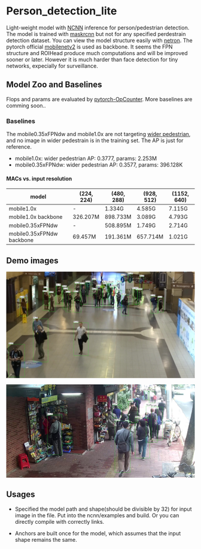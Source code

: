 # Person_detection_lite
Light-weight model with [NCNN](<https://github.com/Tencent/ncnn>) inference for person/pedestrian detection. The model is trained with [maskrcnn](<https://github.com/facebookresearch/maskrcnn-benchmark>) but not for any specified perdestrain detection dataset. You can view the model structure easily with [netron](<https://github.com/lutzroeder/netron>). The pytorch official [mobilenetv2](<https://pytorch.org/hub/pytorch_vision_mobilenet_v2/>) is used as backbone.
It seems the FPN structure and ROIHead produce much computations and will be improved sooner or later. However it is much harder than face detection for tiny networks, expecially for surveillance.

## Model Zoo and Baselines

Flops and params are evaluated by [pytorch-OpCounter](https://github.com/Lyken17/pytorch-OpCounter). More baselines are comming soon..

### Baselines

The mobile0.35xFPNdw and mobile1.0x are not targeting [wider pedestrian](https://competitions.codalab.org/competitions/20132), and no image in wider pedestrain is in the training set. The AP is just for reference.

* mobile1.0x: wider pedestrian AP: 0.3777, params: 2.253M
* mobile0.35xFPNdw: wider pedestrian AP: 0.3577, params: 396.128K

#### MACs vs. input resolution

model | (224, 224) | (480, 288) | (928, 512) | (1152, 640) 
--- | --- | --- | --- | --- 
mobile1.0x | - | 1.334G | 4.585G | 7.115G
mobile1.0x backbone | 326.207M | 898.733M | 3.089G | 4.793G
mobile0.35xFPNdw | - | 508.895M | 1.749G | 2.714G
mobile0.35xFPNdw backbone | 69.457M | 191.361M | 657.714M | 1.021G 


## Demo images

![demo image](images/results/000011_mobile0.35_512_928.jpg)

![demo image](images/results/img00023_mobile0.35_512_928.jpg)



## Usages

- Specified the model path and shape(should be divisible by 32) for input image in the file. Put into the ncnn/examples and build. Or you can directly compile with correctly links. 

- Anchors are built once for the model, which assumes that the input shape remains the same.
